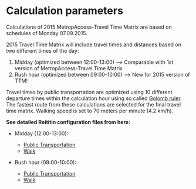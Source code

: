 # Calculation parameters
Calculations of 2015 MetropAccess-Travel Time Matrix are based on schedules of Monday 07.09.2015. 
 
2015 Travel Time Matrix will include travel times and distances based on two different times of the day:
1. Midday (optimized between 12:00-13:00) --> Comparable with 1st version of MetropAccess-Travel Time Matrix
2. Rush hour (optimized between 09:00-10:00) --> New for 2015 version of TTM!

Travel times by public transportation are optimized using 10 different departure times within the calculation hour using so called [Golomb ruler](https://en.wikipedia.org/wiki/Golomb_ruler).
The fastest route from these calculations are selected for the final travel time matrix.
Walking speed is set to 70 meters per minute (4.2 km/h).
 
**See detailed Reititin configuration files from here:**

- Midday (12:00-13:00):

    - [Public Transportation](Configuration/confMassaAjo2015_PT.json)
    - [Walk](Configuration/confMassaAjo2015_Walk.json)

- Rush hour (09:00-10:00):

    - [Public Transportation]()
    - [Walk]()


